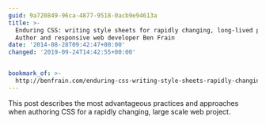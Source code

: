```yaml
---
guid: 9a720849-96ca-4877-9518-0acb9e94613a
title: >-
  Enduring CSS: writing style sheets for rapidly changing, long-lived projects -
  Author and responsive web developer Ben Frain
date: '2014-08-28T09:42:47+00:00'
changed: '2019-09-24T14:42:55+00:00'


bookmark_of: >-
  http://benfrain.com/enduring-css-writing-style-sheets-rapidly-changing-long-lived-projects/
---
```



This post describes the most advantageous practices and approaches when authoring CSS for a rapidly changing, large scale web project.
